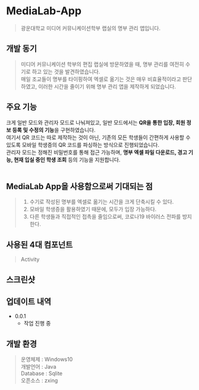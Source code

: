 # MediaLab-App
> 광운대학교 미디어 커뮤니케이션학부 랩실의 명부 관리 앱입니다.<br>


## 개발 동기
> 미디어 커뮤니케이션 학부의 편집 랩실에 방문하였을 때, 명부 관리를 여전히 수기로 하고 있는 것을 발견하였습니다.<br>
> 매일 조교들이 명부를 타이핑하여 엑셀로 옮기는 것은 매우 비효율적이라고 판단하였고, 이러한 시간을 줄이기 위해 명부 관리 앱을 제작하게 되었습니다.<br>


## 주요 기능
크게 일반 모드와 관리자 모드로 나눠져있고, 일반 모드에서는 **QR을 통한 입장, 회원 정보 등록 및 수정의 기능**을 구현하였습니다.<br>
여기서 QR 코드는 따로 제작하는 것이 아닌, 기존의 모든 학생들이 간편하게 사용할 수 있도록 모바일 학생증의 QR 코드를 파싱하는 방식으로 진행되었습니다.<br>
관리자 모드는 정해진 비밀번호를 통해 접근 가능하며, **명부 엑셀 파일 다운로드, 경고 기능, 현재 입실 중인 학생 조회** 등의 기능을 지원합니다.<br><br>


## MediaLab App을 사용함으로써 기대되는 점

> 1. 수기로 작성된 명부를 엑셀로 옮기는 시간을 크게 단축시킬 수 있다.<br>
> 2. 모바일 학생증을 활용하였기 때문에, 모두가 입장 가능하다.<br>
> 3. 다른 학생들과 직접적인 접촉을 줄임으로써, 코로나19 바이러스 전파를 방지한다.<br>


## 사용된 4대 컴포넌트

> Activity


## 스크린샷


## 업데이트 내역

* 0.0.1
    * 작업 진행 중


## 개발 환경

> 운영체제 : Windows10<br>
> 개발언어 : Java<br>
> Database : Sqlite<br>
> 오픈소스 : zxing
